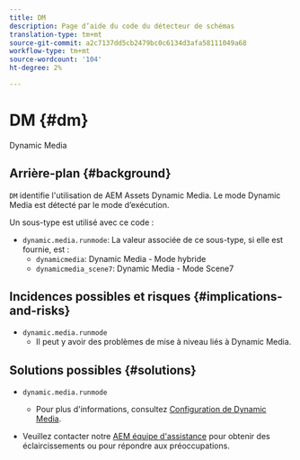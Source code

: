 ```yaml
---
title: DM
description: Page d’aide du code du détecteur de schémas
translation-type: tm+mt
source-git-commit: a2c7137dd5cb2479bc0c6134d3afa58111049a68
workflow-type: tm+mt
source-wordcount: '104'
ht-degree: 2%

---
```



# DM {#dm}

Dynamic Media

## Arrière-plan {#background}

`DM` identifie l&#39;utilisation de AEM Assets Dynamic Media. Le mode Dynamic Media est détecté par le mode d’exécution.

Un sous-type est utilisé avec ce code :

* `dynamic.media.runmode`: La valeur associée de ce sous-type, si elle est fournie, est :
   * `dynamicmedia`: Dynamic Media - Mode hybride
   * `dynamicmedia_scene7`: Dynamic Media - Mode Scene7

## Incidences possibles et risques {#implications-and-risks}

* `dynamic.media.runmode`
   * Il peut y avoir des problèmes de mise à niveau liés à Dynamic Media.

## Solutions possibles {#solutions}

* `dynamic.media.runmode`
   * Pour plus d&#39;informations, consultez [Configuration de Dynamic Media](https://experienceleague.adobe.com/docs/experience-manager-cloud-service/assets/dynamicmedia/administering-dynamic-media.html).

* Veuillez contacter notre [AEM équipe d&#39;assistance](https://helpx.adobe.com/enterprise/using/support-for-experience-cloud.html) pour obtenir des éclaircissements ou pour répondre aux préoccupations.
